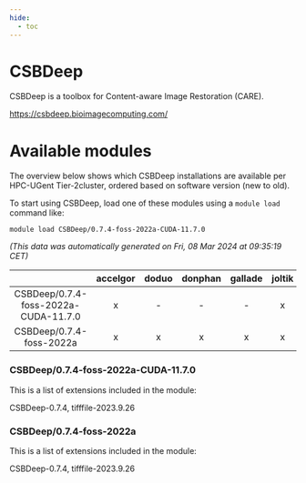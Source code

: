 ```yaml
---
hide:
  - toc
---
```


CSBDeep
=======


CSBDeep is a toolbox for Content-aware Image Restoration (CARE).

https://csbdeep.bioimagecomputing.com/
# Available modules


The overview below shows which CSBDeep installations are available per HPC-UGent Tier-2cluster, ordered based on software version (new to old).

To start using CSBDeep, load one of these modules using a `module load` command like:

```shell
module load CSBDeep/0.7.4-foss-2022a-CUDA-11.7.0
```

*(This data was automatically generated on Fri, 08 Mar 2024 at 09:35:19 CET)*  

| |accelgor|doduo|donphan|gallade|joltik|skitty|
| :---: | :---: | :---: | :---: | :---: | :---: | :---: |
|CSBDeep/0.7.4-foss-2022a-CUDA-11.7.0|x|-|-|-|x|-|
|CSBDeep/0.7.4-foss-2022a|x|x|x|x|x|x|


### CSBDeep/0.7.4-foss-2022a-CUDA-11.7.0

This is a list of extensions included in the module:

CSBDeep-0.7.4, tifffile-2023.9.26

### CSBDeep/0.7.4-foss-2022a

This is a list of extensions included in the module:

CSBDeep-0.7.4, tifffile-2023.9.26